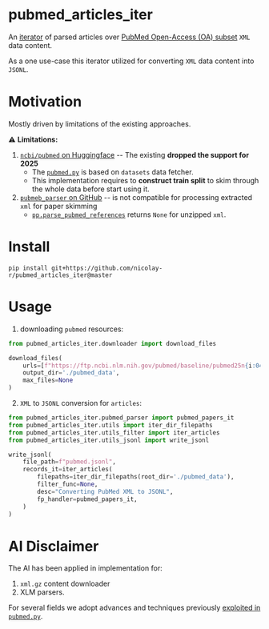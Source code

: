 # pubmed_articles_iter

An [iterator](https://github.com/nicolay-r/pubmed_articles_iter/blob/1dc021dbef965ad858b53b1a31eeb5237970d804/core/pubmed_parser.py#L6-L20) of parsed articles over [PubMed Open-Access (OA) subset](https://pmc.ncbi.nlm.nih.gov/tools/ftp/) `XML` data content.

As a one use-case this iterator utilized for converting `XML` data content into `JSONL`. 

# Motivation

Mostly driven by limitations of the existing approaches.

⚠️ **Limitations:**
1. [`ncbi/pubmed` on Huggingface](https://huggingface.co/datasets/ncbi/pubmed) -- The existing **dropped the support for 2025**
    * The [`pubmed.py`](https://huggingface.co/datasets/ncbi/pubmed/blob/main/pubmed.py) is based on `datasets` data fetcher. 
    * This implementation requires to **construct train split** to skim through the whole data before start using it.
2. [`pubmeb_parser` on GitHub](https://github.com/titipata/pubmed_parser) -- is not compatible for processing extracted `xml` for paper skimming
    * [`pp.parse_pubmed_references`](https://github.com/titipata/pubmed_parser?tab=readme-ov-file#parse-pubmed-oa-citation-references) returns `None` for unzipped `xml`.

# Install

```
pip install git+https://github.com/nicolay-r/pubmed_articles_iter@master
```

# Usage

1. downloading `pubmed` resources:
```python
from pubmed_articles_iter.downloader import download_files

download_files(
    urls=[f"https://ftp.ncbi.nlm.nih.gov/pubmed/baseline/pubmed25n{i:04d}.xml.gz" for i in range(1, 1275)],
    output_dir='./pubmed_data',
    max_files=None
)
```

2. `XML` to `JSONL` conversion for `articles`:
```python
from pubmed_articles_iter.pubmed_parser import pubmed_papers_it
from pubmed_articles_iter.utils import iter_dir_filepaths
from pubmed_articles_iter.utils_filter import iter_articles
from pubmed_articles_iter.utils_jsonl import write_jsonl

write_jsonl(
    file_path=f"pubmed.jsonl",
    records_it=iter_articles(
        filepaths=iter_dir_filepaths(root_dir='./pubmed_data'),
        filter_func=None,
        desc="Converting PubMed XML to JSONL",
        fp_handler=pubmed_papers_it,
    )
)
```

# AI Disclaimer

The AI has been applied in implementation for: 
1. `xml.gz` content downloader
2.  XLM parsers.

For several fields we adopt advances and techniques previously [exploited in `pubmed.py`](https://huggingface.co/datasets/ncbi/pubmed/blob/main/pubmed.py). 
